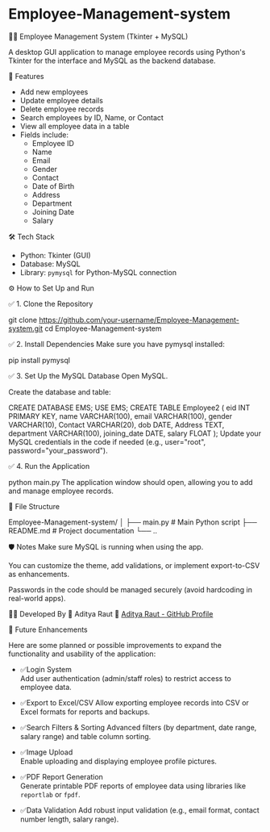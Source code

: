 # Employee-Management-system
 🧑‍💼 Employee Management System (Tkinter + MySQL)

A desktop GUI application to manage employee records using Python's Tkinter for the interface and MySQL as the backend database.


 📌 Features

- Add new employees
- Update employee details
- Delete employee records
- Search employees by ID, Name, or Contact
- View all employee data in a table
- Fields include:
  - Employee ID
  - Name
  - Email
  - Gender
  - Contact
  - Date of Birth
  - Address
  - Department
  - Joining Date
  - Salary



 🛠 Tech Stack

- Python: Tkinter (GUI)
- Database: MySQL
- Library: `pymysql` for Python-MySQL connection



 ⚙️ How to Set Up and Run

 ✅ 1. Clone the Repository


git clone https://github.com/your-username/Employee-Management-system.git
cd Employee-Management-system

✅ 2. Install Dependencies
Make sure you have pymysql installed:

pip install pymysql

✅ 3. Set Up the MySQL Database
Open MySQL.

Create the database and table:

CREATE DATABASE EMS;
USE EMS;
CREATE TABLE Employee2 (
    eid INT PRIMARY KEY,
    name VARCHAR(100),
    email VARCHAR(100),
    gender VARCHAR(10),
    Contact VARCHAR(20),
    dob DATE,
    Address TEXT,
    department VARCHAR(100),
    joining_date DATE,
    salary FLOAT
);
Update your MySQL credentials in the code if needed (e.g., user="root", password="your_password").

✅ 4. Run the Application


python main.py
The application window should open, allowing you to add and manage employee records.

📁 File Structure

Employee-Management-system/
│
├── main.py         # Main Python script
├── README.md       # Project documentation
└── ..

🛡️ Notes
Make sure MySQL is running when using the app.

You can customize the theme, add validations, or implement export-to-CSV as enhancements.

Passwords in the code should be managed securely (avoid hardcoding in real-world apps).

👨‍💻 Developed By
🚀 Aditya Raut
📌 [Aditya Raut - GitHub Profile](https://github.com/Adityaraut67)


 🚀 Future Enhancements

Here are some planned or possible improvements to expand the functionality and usability of the application:

- ✅Login System  
  Add user authentication (admin/staff roles) to restrict access to employee data.

- ✅Export to Excel/CSV
  Allow exporting employee records into CSV or Excel formats for reports and backups.

- ✅Search Filters & Sorting 
  Advanced filters (by department, date range, salary range) and table column sorting.

- ✅Image Upload  
  Enable uploading and displaying employee profile pictures.

- ✅PDF Report Generation  
  Generate printable PDF reports of employee data using libraries like `reportlab` or `fpdf`.

- ✅Data Validation 
  Add robust input validation (e.g., email format, contact number length, salary range).
